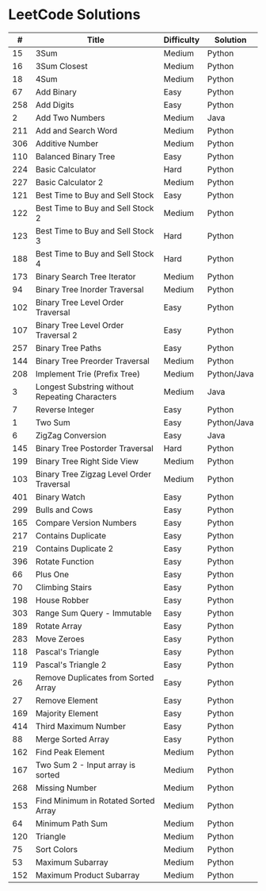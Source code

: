 # LeetCode Solutions

| #             | Title                                             | Difficulty | Solution     | 
| ------------- | ------------------------------------------------- | ---------- | ------------ |
| 15            | 3Sum                                              | Medium     | Python       |
| 16            | 3Sum Closest                                      | Medium     | Python       |
| 18            | 4Sum                                              | Medium     | Python       |
| 67            | Add Binary                                        | Easy       | Python       |
| 258           | Add Digits                                        | Easy       | Python       |
| 2             | Add Two Numbers                                   | Medium     | Java         |
| 211           | Add and Search Word                               | Medium     | Python       |
| 306           | Additive Number                                   | Medium     | Python       |
| 110           | Balanced Binary Tree                              | Easy       | Python       |
| 224           | Basic Calculator                                  | Hard       | Python       |
| 227           | Basic Calculator 2                                | Medium     | Python       |
| 121           | Best Time to Buy and Sell Stock                   | Easy       | Python       |
| 122           | Best Time to Buy and Sell Stock 2                 | Medium     | Python       |
| 123           | Best Time to Buy and Sell Stock 3                 | Hard       | Python       |
| 188           | Best Time to Buy and Sell Stock 4                 | Hard       | Python       |
| 173           | Binary Search Tree Iterator                       | Medium     | Python       |
| 94            | Binary Tree Inorder Traversal                     | Medium     | Python       |
| 102           | Binary Tree Level Order Traversal                 | Easy       | Python       |
| 107           | Binary Tree Level Order Traversal 2               | Easy       | Python       |
| 257           | Binary Tree Paths                                 | Easy       | Python       |
| 144           | Binary Tree Preorder Traversal                    | Medium     | Python       |
| 208           | Implement Trie (Prefix Tree)                      | Medium     | Python/Java  |
| 3             | Longest Substring without Repeating Characters    | Medium     | Java         |
| 7             | Reverse Integer                                   | Easy       | Python       |
| 1             | Two Sum                                           | Easy       | Python/Java  |
| 6             | ZigZag Conversion                                 | Easy       | Java         |
| 145           | Binary Tree Postorder Traversal                   | Hard       | Python       |
| 199           | Binary Tree Right Side View                       | Medium     | Python       |
| 103           | Binary Tree Zigzag Level Order Traversal          | Medium     | Python       |
| 401           | Binary Watch                                      | Easy       | Python       |
| 299           | Bulls and Cows                                    | Easy       | Python       |
| 165           | Compare Version Numbers                           | Easy       | Python       |
| 217           | Contains Duplicate                                | Easy       | Python       |
| 219           | Contains Duplicate 2                              | Easy       | Python       |
| 396           | Rotate Function                                   | Easy       | Python       |
| 66            | Plus One                                          | Easy       | Python       |
| 70            | Climbing Stairs                                   | Easy       | Python       |
| 198           | House Robber                                      | Easy       | Python       |
| 303           | Range Sum Query - Immutable                       | Easy       | Python       |
| 189           | Rotate Array                                      | Easy       | Python       |
| 283           | Move Zeroes                                       | Easy       | Python       |
| 118           | Pascal's Triangle                                 | Easy       | Python       |
| 119           | Pascal's Triangle 2                               | Easy       | Python       |
| 26            | Remove Duplicates from Sorted Array               | Easy       | Python       |
| 27            | Remove Element                                    | Easy       | Python       |
| 169           | Majority Element                                  | Easy       | Python       |
| 414           | Third Maximum Number                              | Easy       | Python       |
| 88            | Merge Sorted Array                                | Easy       | Python       |
| 162           | Find Peak Element                                 | Medium     | Python       |
| 167           | Two Sum 2 - Input array is sorted                 | Medium     | Python       |
| 268           | Missing Number                                    | Medium     | Python       | 
| 153           | Find Minimum in Rotated Sorted Array              | Medium     | Python       |
| 64            | Minimum Path Sum                                  | Medium     | Python       | 
| 120           | Triangle                                          | Medium     | Python       |
| 75            | Sort Colors                                       | Medium     | Python       |
| 53            | Maximum Subarray                                  | Medium     | Python       |
| 152           | Maximum Product Subarray                          | Medium     | Python       |  
